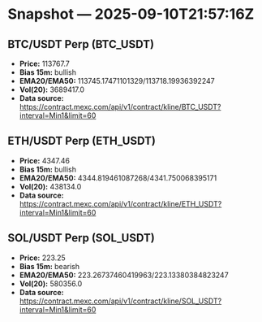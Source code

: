 # Snapshot — 2025-09-10T21:57:16Z

## BTC/USDT Perp (BTC_USDT)
- **Price:** 113767.7
- **Bias 15m:** bullish
- **EMA20/EMA50:** 113745.17471101329/113718.19936392247
- **Vol(20):** 3689417.0
- **Data source:** https://contract.mexc.com/api/v1/contract/kline/BTC_USDT?interval=Min1&limit=60

## ETH/USDT Perp (ETH_USDT)
- **Price:** 4347.46
- **Bias 15m:** bullish
- **EMA20/EMA50:** 4344.819461087268/4341.750068395171
- **Vol(20):** 438134.0
- **Data source:** https://contract.mexc.com/api/v1/contract/kline/ETH_USDT?interval=Min1&limit=60

## SOL/USDT Perp (SOL_USDT)
- **Price:** 223.25
- **Bias 15m:** bearish
- **EMA20/EMA50:** 223.26737460419963/223.13380384823247
- **Vol(20):** 580356.0
- **Data source:** https://contract.mexc.com/api/v1/contract/kline/SOL_USDT?interval=Min1&limit=60
